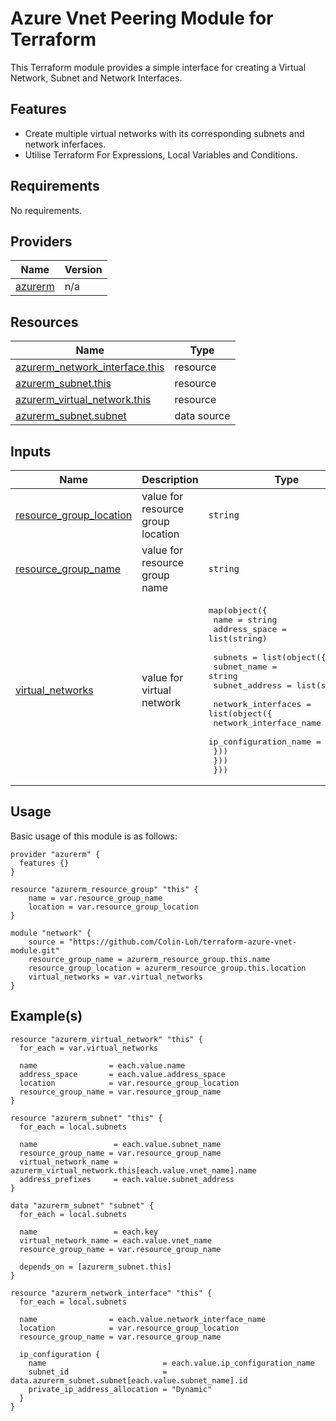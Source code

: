 # Azure Vnet Peering Module for Terraform
This Terraform module provides a simple interface for creating a Virtual Network, Subnet and Network Interfaces.

## Features
- Create multiple virtual networks with its corresponding subnets and network inferfaces.
- Utilise Terraform For Expressions, Local Variables and Conditions.

<!-- BEGIN_AUTOMATED_TF_DOCS_BLOCK -->
## Requirements

No requirements.

## Providers

| Name | Version |
|------|---------|
| <a name="provider_azurerm"></a> [azurerm](#provider\_azurerm) | n/a |

## Resources

| Name | Type |
|------|------|
| [azurerm_network_interface.this](https://registry.terraform.io/providers/hashicorp/azurerm/latest/docs/resources/network_interface) | resource |
| [azurerm_subnet.this](https://registry.terraform.io/providers/hashicorp/azurerm/latest/docs/resources/subnet) | resource |
| [azurerm_virtual_network.this](https://registry.terraform.io/providers/hashicorp/azurerm/latest/docs/resources/virtual_network) | resource |
| [azurerm_subnet.subnet](https://registry.terraform.io/providers/hashicorp/azurerm/latest/docs/data-sources/subnet) | data source |

## Inputs

| Name | Description | Type | Default | Required |
|------|-------------|------|---------|:--------:|
| <a name="input_resource_group_location"></a> [resource\_group\_location](#input\_resource\_group\_location) | value for resource group location | `string` | n/a | yes |
| <a name="input_resource_group_name"></a> [resource\_group\_name](#input\_resource\_group\_name) | value for resource group name | `string` | n/a | yes |
| <a name="input_virtual_networks"></a> [virtual\_networks](#input\_virtual\_networks) | value for virtual network | <pre>map(object({<br>    name = string<br>    address_space = list(string)<br><br>    subnets = list(object({<br>      subnet_name    = string<br>      subnet_address = list(string)<br><br>      network_interfaces = list(object({<br>        network_interface_name = string<br>        ip_configuration_name = string<br>      }))<br>    }))<br>  }))</pre> | n/a | yes |

## Usage
Basic usage of this module is as follows:

```hcl
provider "azurerm" {
  features {}
}

resource "azurerm_resource_group" "this" {
    name = var.resource_group_name
    location = var.resource_group_location
}

module "network" {
    source = "https://github.com/Colin-Loh/terraform-azure-vnet-module.git"
    resource_group_name = azurerm_resource_group.this.name
    resource_group_location = azurerm_resource_group.this.location
    virtual_networks = var.virtual_networks
}
```

## Example(s)

```hcl
resource "azurerm_virtual_network" "this" {
  for_each = var.virtual_networks

  name                = each.value.name
  address_space       = each.value.address_space
  location            = var.resource_group_location
  resource_group_name = var.resource_group_name
}

resource "azurerm_subnet" "this" {
  for_each = local.subnets

  name                 = each.value.subnet_name
  resource_group_name = var.resource_group_name
  virtual_network_name = azurerm_virtual_network.this[each.value.vnet_name].name
  address_prefixes     = each.value.subnet_address
}

data "azurerm_subnet" "subnet" {
  for_each = local.subnets

  name                 = each.key
  virtual_network_name = each.value.vnet_name
  resource_group_name = var.resource_group_name

  depends_on = [azurerm_subnet.this]
}

resource "azurerm_network_interface" "this" {
  for_each = local.subnets

  name                = each.value.network_interface_name
  location            = var.resource_group_location
  resource_group_name = var.resource_group_name

  ip_configuration {
    name                          = each.value.ip_configuration_name
    subnet_id                     = data.azurerm_subnet.subnet[each.value.subnet_name].id
    private_ip_address_allocation = "Dynamic"
  }
}
```
<!-- END_AUTOMATED_TF_DOCS_BLOCK -->


